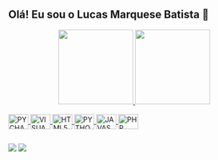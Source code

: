   ##  Olá!  Eu sou o Lucas Marquese Batista 🫡
  
<div align="center">
  <a href="https://github.com/lmbatista">
  <img height="150em" src="https://github-readme-stats.vercel.app/api?username=lmbatista&show_icons=true&theme=chartreuse-dark&include_all_commits=false&count_private=true"/>
  <img height="150em" src="https://github-readme-stats.vercel.app/api/top-langs/?username=lmbatista&layout=compact&langs_count=7&theme=chartreuse-dark"/>
</div
</div>
<div style="display: inline_block"><br>
 <img align="center" alt="PYCHARM" height="30" width="40" src="https://icongr.am/devicon/pycharm-original.svg?size=30&color=currentColor">

  <img align="center" alt="VISUALSTIDIO" height="30" width="40" src="https://icongr.am/devicon/visualstudio-plain.svg?size=30&color=f7f7f7">

   <img align="center" alt="HTML5" height="30" width="40" src="https://icongr.am/devicon/html5-original-wordmark.svg?size=30&color=f7f7f7">
  
  <img align="center" alt="PYTHON" height="30" width="40" src="https://icongr.am/devicon/python-original.svg?size=30&color=currentColor"> 
 
  <img align="center" alt="JAVASCRIPT" height="30" width="40" src="https://icongr.am/devicon/javascript-original.svg?size=30&color=currentColor">
  
  <img align="center" alt="PHP" height="30" width="40" src="https://icongr.am/devicon/php-original.svg?size=40&color=currentColor">
</div>
    
##
</div>
 <a href = "mailto:lucasmarquese02@gmail.com"><img src="https://img.shields.io/badge/Gmail-D14836?style=for-the-badge&logo=gmail&logoColor=white"></a>
  <a href="https://www.linkedin.com/in/lucas-marquese-batista-1a0a54180/" target="_blank"><img src="https://img.shields.io/badge/LinkedIn-0077B5?style=for-the-badge&logo=linkedin&logoColor=white"></a>
 
 </div>
